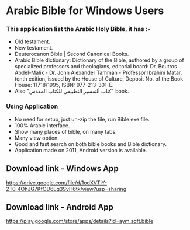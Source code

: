 # Arabic Bible for Windows Users

### This application list the Arabic Holy Bible, it has :-

-  Old testament.
- New testament.
- Deuterocanon Bible | Second Canonical Books.
- Arabic Bible dictionary: Dictionary of the Bible, authored by a group of specialized professors and theologians, editorial board: Dr. Boutros Abdel-Malik - Dr. John Alexander Tamman - Professor Ibrahim Matar, tenth edition, issued by the House of Culture, Deposit No. of the Book House: 11718/1995, ISBN: 977-213-301-E.
- Also "كتاب ألتفسير التطبيقي للكتاب المقدس" book.

### Using Application

- No need for setup, just un-zip the file, run Bible.exe file.
- 100% Arabic interface.
- Show many places of bible, on many tabs.
- Many view option.
- Good and fast search on both bible books and Bible dictionary.
- Application made on 2011, Android version is available.



## Download link - Windows App

https://drive.google.com/file/d/1odXVTiY-2T0_4OhJG7KfOD6Eq3SyH6tk/view?usp=sharing



## Download link - Android App

https://play.google.com/store/apps/details?id=aym.soft.bible




